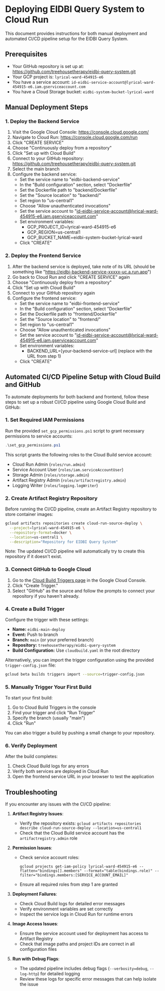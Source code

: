# Deploying EIDBI Query System to Cloud Run

This document provides instructions for both manual deployment and automated CI/CD pipeline setup for the EIDBI Query System.

## Prerequisites
- Your GitHub repository is set up at: https://github.com/treehousetherapy/eidbi-query-system.git
- Your GCP project is: `lyrical-ward-454915-e6`
- You have a service account: `id-eidbi-service-account@lyrical-ward-454915-e6.iam.gserviceaccount.com`
- You have a Cloud Storage bucket: `eidbi-system-bucket-lyrical-ward`

## Manual Deployment Steps

### 1. Deploy the Backend Service

1. Visit the Google Cloud Console: https://console.cloud.google.com/
2. Navigate to Cloud Run: https://console.cloud.google.com/run
3. Click "CREATE SERVICE"
4. Choose "Continuously deploy from a repository"
5. Click "Set up with Cloud Build"
6. Connect to your GitHub repository: https://github.com/treehousetherapy/eidbi-query-system.git
7. Select the main branch
8. Configure the backend service:
   - Set the service name to "eidbi-backend-service"
   - In the "Build configuration" section, select "Dockerfile"
   - Set the Dockerfile path to "backend/Dockerfile"
   - Set the "Source location" to "backend/"
   - Set region to "us-central1"
   - Choose "Allow unauthenticated invocations"
   - Set the service account to "id-eidbi-service-account@lyrical-ward-454915-e6.iam.gserviceaccount.com"
   - Set environment variables:
     - GCP_PROJECT_ID=lyrical-ward-454915-e6
     - GCP_REGION=us-central1
     - GCP_BUCKET_NAME=eidbi-system-bucket-lyrical-ward
   - Click "CREATE"

### 2. Deploy the Frontend Service

1. After the backend service is deployed, take note of its URL (should be something like "https://eidbi-backend-service-xxxxx-uc.a.run.app")
2. Go back to Cloud Run and click "CREATE SERVICE" again
3. Choose "Continuously deploy from a repository"
4. Click "Set up with Cloud Build"
5. Connect to your GitHub repository again
6. Configure the frontend service:
   - Set the service name to "eidbi-frontend-service"
   - In the "Build configuration" section, select "Dockerfile"
   - Set the Dockerfile path to "frontend/Dockerfile"
   - Set the "Source location" to "frontend/"
   - Set region to "us-central1"
   - Choose "Allow unauthenticated invocations"
   - Set the service account to "id-eidbi-service-account@lyrical-ward-454915-e6.iam.gserviceaccount.com"
   - Set environment variables:
     - BACKEND_URL=[your-backend-service-url]  (replace with the URL from step 1)
   - Click "CREATE"

## Automated CI/CD Pipeline Setup with Cloud Build and GitHub

To automate deployments for both backend and frontend, follow these steps to set up a robust CI/CD pipeline using Google Cloud Build and GitHub:

### 1. Set Required IAM Permissions

Run the provided `set_gcp_permissions.ps1` script to grant necessary permissions to service accounts:

```powershell
.\set_gcp_permissions.ps1
```

This script grants the following roles to the Cloud Build service account:
- Cloud Run Admin (`roles/run.admin`)
- Service Account User (`roles/iam.serviceAccountUser`)
- Storage Admin (`roles/storage.admin`)
- Artifact Registry Admin (`roles/artifactregistry.admin`)
- Logging Writer (`roles/logging.logWriter`)

### 2. Create Artifact Registry Repository

Before running the CI/CD pipeline, create an Artifact Registry repository to store container images:

```bash
gcloud artifacts repositories create cloud-run-source-deploy \
  --project=lyrical-ward-454915-e6 \
  --repository-format=docker \
  --location=us-central1 \
  --description="Repository for EIDBI Query System"
```

Note: The updated CI/CD pipeline will automatically try to create this repository if it doesn't exist.

### 3. Connect GitHub to Google Cloud

1. Go to the [Cloud Build Triggers page](https://console.cloud.google.com/cloud-build/triggers) in the Google Cloud Console.
2. Click "Create Trigger."
3. Select "GitHub" as the source and follow the prompts to connect your repository if you haven't already.

### 4. Create a Build Trigger

Configure the trigger with these settings:
- **Name:** `eidbi-main-deploy`
- **Event:** Push to branch
- **Branch:** `main` (or your preferred branch)
- **Repository:** `treehousetherapy/eidbi-query-system`
- **Build Configuration:** Use `cloudbuild.yaml` in the root directory

Alternatively, you can import the trigger configuration using the provided `trigger-config.json` file:

```bash
gcloud beta builds triggers import --source=trigger-config.json
```

### 5. Manually Trigger Your First Build

To start your first build:

1. Go to Cloud Build Triggers in the console
2. Find your trigger and click "Run Trigger"
3. Specify the branch (usually "main")
4. Click "Run"

You can also trigger a build by pushing a small change to your repository.

### 6. Verify Deployment

After the build completes:
1. Check Cloud Build logs for any errors
2. Verify both services are deployed in Cloud Run
3. Open the frontend service URL in your browser to test the application

## Troubleshooting

If you encounter any issues with the CI/CD pipeline:

1. **Artifact Registry Issues**:
   - Verify the repository exists: `gcloud artifacts repositories describe cloud-run-source-deploy --location=us-central1`
   - Check that the Cloud Build service account has the `artifactregistry.admin` role

2. **Permission Issues**:
   - Check service account roles: 
     ```
     gcloud projects get-iam-policy lyrical-ward-454915-e6 --flatten="bindings[].members" --format="table(bindings.role)" --filter="bindings.members:[SERVICE_ACCOUNT_EMAIL]"
     ```
   - Ensure all required roles from step 1 are granted

3. **Deployment Failures**:
   - Check Cloud Build logs for detailed error messages
   - Verify environment variables are set correctly
   - Inspect the service logs in Cloud Run for runtime errors

4. **Image Access Issues**:
   - Ensure the service account used for deployment has access to Artifact Registry
   - Check that image paths and project IDs are correct in all configuration files

5. **Run with Debug Flags**:
   - The updated pipeline includes debug flags (`--verbosity=debug`, `--log-http`) for detailed logging
   - Review these logs for specific error messages that can help isolate the issue 